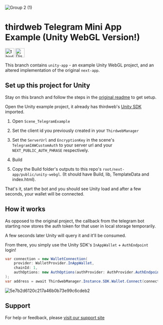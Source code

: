
![Group 2 (1)](https://github.com/user-attachments/assets/1bb43b44-006d-4a1c-a41b-61eb718d3efd)

# thirdweb Telegram Mini App Example (Unity WebGL Version!)

[<img alt="thirdweb SDK" src="https://img.shields.io/npm/v/thirdweb?label=Thirdweb SDK&style=for-the-badge&logo=npm" height="30">](https://www.npmjs.com/package/thirdweb)
[<img alt="Discord" src="https://img.shields.io/discord/834227967404146718.svg?color=7289da&label=discord&logo=discord&style=for-the-badge" height="30">](https://discord.gg/thirdweb)

This branch contains `unity-app` - an example Unity WebGL project, and an altered implementation of the original `next-app`.

## Set up this project for Unity

Stay on this branch and follow the steps in the [original readme](https://github.com/thirdweb-example/telegram-mini-app/blob/main/README.md) to get setup.

Open the Unity example project, it already has thirdweb's [Unity SDK](https://github.com/thirdweb-dev/unity-sdk) imported.

1. Open `Scene_TelegramExample`

2. Set the client id you previously created in your `ThirdwebManager`

3. Set the `ServerUrl` and `EncryptionKey` in the scene's `TelegramIAWCustomAuth` to your server url and your `NEXT_PUBLIC_AUTH_PHRASE` respectively.

4. Build

5. Copy the Build folder's outputs to this repo's `root/next-app/public/unity-webgl`. (It should have Build, lib, TemplateData and index.html).

That's it, start the bot and you should see Unity load and after a few seconds, your wallet will be connected.

## How it works

As opposed to the original project, the callback from the telegram bot starting now stores the auth token for that user in local storage temporarily.

A few seconds later Unity will query it and it'll be consumed.

From there, you simply use the Unity SDK's `InAppWallet` + `AuthEndpoint` login!

```csharp
var connection = new WalletConnection(
    provider: WalletProvider.InAppWallet,
    chainId: 1,
    authOptions: new AuthOptions(authProvider: AuthProvider.AuthEndpoint, jwtOrPayload: JsonConvert.SerializeObject(payload), encryptionKey: EncryptionKey)
);
var address = await ThirdwebManager.Instance.SDK.Wallet.Connect(connection);
```

![5e7b2d6120c217a46b0b73e99c6cdeb2](https://github.com/user-attachments/assets/caf101be-231e-49b0-acc1-4e499d6c912a)

## Support

For help or feedback, please [visit our support site](https://thirdweb.com/support)
